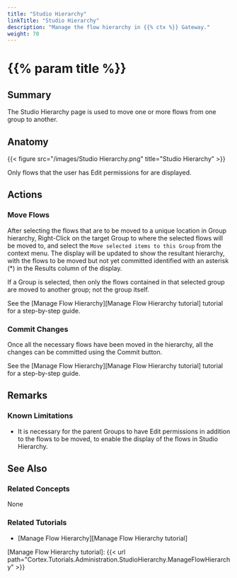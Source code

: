 ```yaml
---
title: "Studio Hierarchy"
linkTitle: "Studio Hierarchy"
description: "Manage the flow hierarchy in {{% ctx %}} Gateway."
weight: 70
---
```


# {{% param title %}}

## Summary

The Studio Hierarchy page is used to move one or more flows from one group to another.

## Anatomy

{{< figure src="/images/Studio Hierarchy.png" title="Studio Hierarchy" >}}

Only flows that the user has Edit permissions for are displayed.

## Actions

### Move Flows

After selecting the flows that are to be moved to a unique location in Group hierarchy, Right-Click on the target Group to where the selected flows will be moved to, and select the `Move selected items to this Group` from the context menu. The display will be updated to show the resultant hierarchy, with the flows to be moved but not yet committed identified with an asterisk (*) in the Results column of the display.

If a Group is selected, then only the flows contained in that selected group are moved to another group; not the group itself.

See the [Manage Flow Hierarchy][Manage Flow Hierarchy tutorial] tutorial for a step-by-step guide.

### Commit Changes

Once all the necessary flows have been moved in the hierarchy, all the changes can be committed using the Commit button.

See the [Manage Flow Hierarchy][Manage Flow Hierarchy tutorial] tutorial for a step-by-step guide.

## Remarks

### Known Limitations

* It is necessary for the parent Groups to have Edit permissions in addition to the flows to be moved, to enable the display of the flows in Studio Hierarchy.

## See Also

### Related Concepts

None

### Related Tutorials

* [Manage Flow Hierarchy][Manage Flow Hierarchy tutorial]

[Manage Flow Hierarchy tutorial]: {{< url path="Cortex.Tutorials.Administration.StudioHierarchy.ManageFlowHierarchy" >}}
